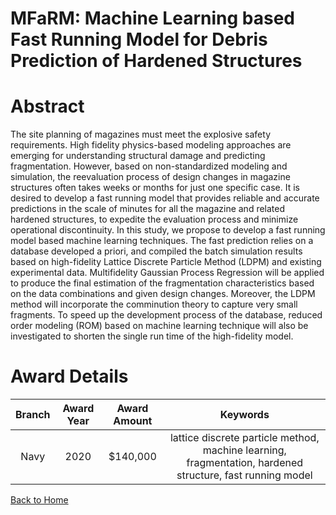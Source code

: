
MFaRM: Machine Learning based Fast Running Model for Debris Prediction of Hardened Structures
=============================================================================================

# Abstract


The site planning of magazines must meet the explosive safety requirements. High fidelity physics-based modeling approaches are emerging for understanding structural damage and predicting fragmentation. However, based on non-standardized modeling and simulation, the reevaluation process of design changes in magazine structures often takes weeks or months for just one specific case. It is desired to develop a fast running model that provides reliable and accurate predictions in the scale of minutes for all the magazine and related hardened structures, to expedite the evaluation process and minimize operational discontinuity. In this study, we propose to develop a fast running model based machine learning techniques. The fast prediction relies on a database developed a priori, and compiled the batch simulation results based on high-fidelity Lattice Discrete Particle Method (LDPM) and existing experimental data. Multifidelity Gaussian Process Regression will be applied to produce the final estimation of the fragmentation characteristics based on the data combinations and given design changes. Moreover, the LDPM method will incorporate the comminution theory to capture very small fragments. To speed up the development process of the database, reduced order modeling (ROM) based on machine learning technique will also be investigated to shorten the single run time of the high-fidelity model.  

# Award Details

|Branch|Award Year|Award Amount|Keywords|
| :---: | :---: | :---: | :---: |
|Navy|2020|$140,000|lattice discrete particle method, machine learning, fragmentation, hardened structure, fast running model|
  
  


[Back to Home](https://github.com/chrischow/dod_sbir_awards/JH/#2165)